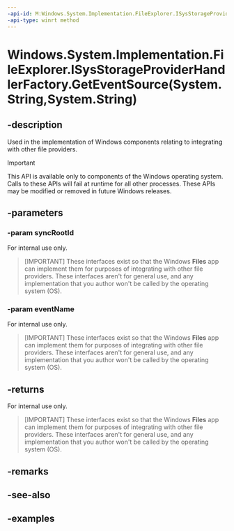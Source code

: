 ```yaml
---
-api-id: M:Windows.System.Implementation.FileExplorer.ISysStorageProviderHandlerFactory.GetEventSource(System.String,System.String)
-api-type: winrt method
---
```


# Windows.System.Implementation.FileExplorer.ISysStorageProviderHandlerFactory.GetEventSource(System.String,System.String)

<!--
public Windows.System.Implementation.FileExplorer.ISysStorageProviderEventSource GetEventSource (string syncRootId, string eventName);
-->

## -description

Used in the implementation of Windows components relating to integrating with other file providers.

> [!IMPORTANT]
> This API is available only to components of the Windows operating system. Calls to these APIs will fail at runtime for all other processes. These APIs may be modified or removed in future Windows releases.

## -parameters

### -param syncRootId

For internal use only.

> [IMPORTANT]
> These interfaces exist so that the Windows **Files** app can implement them for purposes of integrating with other file providers. These interfaces aren't for general use, and any implementation that you author won't be called by the operating system (OS).

### -param eventName

For internal use only.

> [IMPORTANT]
> These interfaces exist so that the Windows **Files** app can implement them for purposes of integrating with other file providers. These interfaces aren't for general use, and any implementation that you author won't be called by the operating system (OS).

## -returns

For internal use only.

> [IMPORTANT]
> These interfaces exist so that the Windows **Files** app can implement them for purposes of integrating with other file providers. These interfaces aren't for general use, and any implementation that you author won't be called by the operating system (OS).

## -remarks

## -see-also

## -examples
